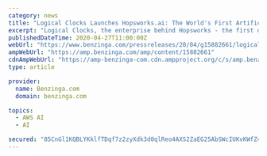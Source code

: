 ```yaml
---
category: news
title: "Logical Clocks Launches Hopsworks.ai: The World's First Artificial Intelligence Cloud Platform with a Feature Store"
excerpt: "Logical Clocks, the enterprise behind Hopsworks - the first data platform for designing and operating machine learning"
publishedDateTime: 2020-04-27T11:00:00Z
webUrl: "https://www.benzinga.com/pressreleases/20/04/g15882661/logical-clocks-launches-hopsworks-ai-the-worlds-first-artificial-intelligence-cloud-platform-with-"
ampWebUrl: "https://amp.benzinga.com/amp/content/15882661"
cdnAmpWebUrl: "https://amp-benzinga-com.cdn.ampproject.org/c/s/amp.benzinga.com/amp/content/15882661"
type: article

provider:
  name: Benzinga.com
  domain: benzinga.com

topics:
  - AWS AI
  - AI

secured: "85CnGl1KQBLYKklfTDqf7z2zyXdk3d0qlReo4AXS2ZaEG25AbSWcIUKvKWfZ4CB0f7DGU1Y2H1/2TT7AxXKuH0lHcL2Nuw1W5VwOjALoPCoQjddHUdoCLBmXq9BWlf/Hy1OOCKd5/yqidJSfJhT8VAq6LESgWHckU5VgQw2sjdMasDbBY6VqBIKCVL10oeR5cywnw885PzLU9K8f38RY0zLNAEJI+5PpX/raxASS4sqMKU7FSaZbVBoX1LcuOQXrX6OPR+TUKnCK67wS3hD0tr8ZyC4NoYgRist/eKfdFlZ9qLZqUiVZn/b53EYT7I6z;/DIleFJM94G7UacQhE3OQw=="
---
```


